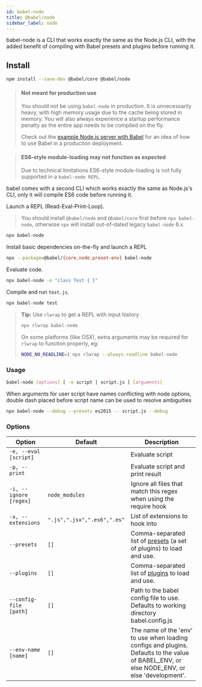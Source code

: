 ```yaml
---
id: babel-node
title: @babel/node
sidebar_label: node
---
```


babel-node is a CLI that works exactly the same as the Node.js CLI, with the added benefit of compiling with Babel presets and plugins before running it.

## Install

```sh
npm install --save-dev @babel/core @babel/node
```

> #### Not meant for production use
>
> You should not be using `babel-node` in production. It is unnecessarily heavy, with high memory usage due to the cache being stored in memory. You will also always experience a startup performance penalty as the entire app needs to be compiled on the fly.
>
> Check out the [example Node.js server with Babel](https://github.com/babel/example-node-server) for an idea of how to use Babel in a production deployment.

> #### ES6-style module-loading may not function as expected
>
> Due to technical limitations ES6-style module-loading is not fully supported in a `babel-node REPL`.

babel comes with a second CLI which works exactly the same as Node.js's CLI, only
it will compile ES6 code before running it.

Launch a REPL (Read-Eval-Print-Loop).

> You should install `@babel/node` and `@babel/core` first before `npx babel-node`, otherwise `npx` will install out-of-dated legacy `babel-node` 6.x.

```sh
npx babel-node
```

Install basic dependencies on-the-fly and launch a REPL
```sh
npx --package=@babel/{core,node,preset-env} babel-node
```

Evaluate code.

```sh
npx babel-node -e "class Test { }"
```

Compile and run `test.js`.

```sh
npx babel-node test
```

> **Tip:** Use `rlwrap` to get a REPL with input history
>
> ```sh
> npx rlwrap babel-node
> ```
>
> On some platforms (like OSX), extra arguments may be required for `rlwrap` to function properly, eg:
>
> ```sh
> NODE_NO_READLINE=1 npx rlwrap --always-readline babel-node
> ```

### Usage

```sh
babel-node [options] [ -e script | script.js ] [arguments]
```

When arguments for user script have names conflicting with node options, double dash placed before script name can be used to resolve ambiguities

```sh
npx babel-node --debug --presets es2015 -- script.js --debug
```

### Options

| Option                 | Default                     | Description                                                                                                                                 |
| ---------------------- | --------------------------- | ------------------------------------------------------------------------------------------------------------------------------------------- |
| `-e, --eval [script]`  |                             | Evaluate script                                                                                                                             |
| `-p, --print`          |                             | Evaluate script and print result                                                                                                            |
| `-i, --ignore [regex]` | `node_modules`              | Ignore all files that match this regex when using the require hook                                                                          |
| `-x, --extensions`     | `".js",".jsx",".es6",".es"` | List of extensions to hook into                                                                                                             |
| `--presets`            | `[]`                        | Comma-separated list of [presets](presets.md) (a set of plugins) to load and use.                                                           |
| `--plugins`            | `[]`                        | Comma-separated list of [plugins](plugins.md) to load and use.                                                                              |
| `--config-file [path]` | `[]`                        | Path to the babel config file to use. Defaults to working directory babel.config.js                                                         |
| `--env-name [name]`    | `[]`                        | The name of the 'env' to use when loading configs and plugins. Defaults to the value of BABEL_ENV, or else NODE_ENV, or else 'development'. |

